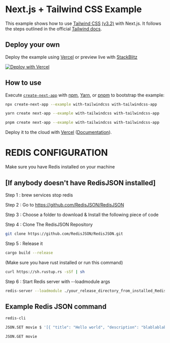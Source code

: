 # Next.js + Tailwind CSS Example

This example shows how to use [Tailwind CSS](https://tailwindcss.com/) [(v3.2)](https://tailwindcss.com/blog/tailwindcss-v3-2) with Next.js. It follows the steps outlined in the official [Tailwind docs](https://tailwindcss.com/docs/guides/nextjs).

## Deploy your own

Deploy the example using [Vercel](https://vercel.com?utm_source=github&utm_medium=readme&utm_campaign=next-example) or preview live with [StackBlitz](https://stackblitz.com/github/vercel/next.js/tree/canary/examples/with-tailwindcss)

[![Deploy with Vercel](https://vercel.com/button)](https://vercel.com/new/git/external?repository-url=https://github.com/vercel/next.js/tree/canary/examples/with-tailwindcss&project-name=with-tailwindcss&repository-name=with-tailwindcss)

## How to use

Execute [`create-next-app`](https://github.com/vercel/next.js/tree/canary/packages/create-next-app) with [npm](https://docs.npmjs.com/cli/init), [Yarn](https://yarnpkg.com/lang/en/docs/cli/create/), or [pnpm](https://pnpm.io) to bootstrap the example:

```bash
npx create-next-app --example with-tailwindcss with-tailwindcss-app
```

```bash
yarn create next-app --example with-tailwindcss with-tailwindcss-app
```

```bash
pnpm create next-app --example with-tailwindcss with-tailwindcss-app
```

Deploy it to the cloud with [Vercel](https://vercel.com/new?utm_source=github&utm_medium=readme&utm_campaign=next-example) ([Documentation](https://nextjs.org/docs/deployment)).

# REDIS CONFIGURATION

Make sure you have Redis installed on your machine

## [If anybody doesn't have RedisJSON installed]

Step 1 : brew services stop redis

Step 2 : Go to https://github.com/RedisJSON/RedisJSON

Step 3 : Choose a folder to download & Install the following piece of code

Step 4 : Clone The RedisJSON Repository

```bash 
git clone https://github.com/RedisJSON/RedisJSON.git
```

Step 5 : Release it

```bash 
cargo build --release
```

(Make sure you have rust installed or run this command)
```bash
curl https://sh.rustup.rs -sSf | sh
```

Step 6 : Start Redis server with --loadmodule args

```bash 
redis-server --loadmodule ./your_release_directory_from_installed_RedisJSON/librejson.dylib
```

## Example Redis JSON command

```bash
redis-cli
```

```bash
JSON.SET movie $ '[{ "title": "Hello world", "description": "blablablablalbalbalb", "ratings": 8.0 },{ "title": "Toy story", "description": "toy story anjay mabar broh", "ratings": 8.9 },{ "title": "Alladin", "description": "Alladin arap apa india sih dia?", "ratings": 8.7 }]'
```

```bash
JSON.GET movie
```
